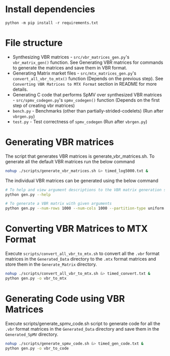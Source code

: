 # Install dependencies

```
python -m pip install -r requirements.txt
```

# File structure

* Synthesizing VBR matrices - `src/vbr_matrices_gen.py`'s `vbr_matrix_gen()` function. See Generating VBR matrices for commands to generate the matrices and save them in VBR format.
* Generating Matrix market files - `src/mtx_matrices_gen.py`'s `convert_all_vbr_to_mtx()` function (Depends on the previous step). See `Converting VBR Matrices to MTX Format` section in README for more details.
* Generating C code that performs SpMV over synthesized VBR matrices - `src/spmv_codegen.py`'s `spmv_codegen()` function (Depends on the first step of creating vbr matrices)
* `bench.py` - Benchmarks (other than partially-strided-codelets) (Run after `vbrgen.py`)
* `test.py` - Test correctness of `spmv_codegen` (Run after `vbrgen.py`)


# Generating VBR matrices

The script that generates VBR matrices is generate_vbr_matrices.sh. To generate all the default VBR matrices run the below command

```bash
nohup ./scripts/generate_vbr_matrices.sh &> timed_log5000.txt &
```

The individual VBR matrices can be generated using the below command
```bash
# To help and view argument descriptions to the VBR matrix generation script
python gen.py --help

# To generate a VBR matrix with given arguments
python gen.py --num-rows 1000 --num-cols 1000 --partition-type uniform --row-split 50 --col-split 50 --percentage-of-blocks 20 --percentage-of-zeros 50
```

# Converting VBR Matrices to MTX Format

Execute `scripts/convert_all_vbr_to_mtx.sh` to convert all the `.vbr` format matrices in the `Generated_Data` directory to the `.mtx` format matrices and store them in the `Generate_Matrix` directory.

```bash
nohup ./scripts/convert_all_vbr_to_mtx.sh &> timed_convert.txt &
python gen.py -o vbr_to_mtx
```

# Generating Code using VBR Matrices

Execute scripts/generate_spmv_code.sh script to generate code for all the `.vbr` format matrices in the `Generated_Data` directory and save them in the `Generated_SpMV` directory.

```bash
nohup ./scripts/generate_spmv_code.sh &> timed_gen_code.txt &
python gen.py -o vbr_to_code
```